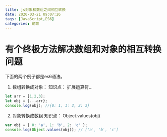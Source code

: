 ```yaml
---
title: js对象和数组之间相互转换
date: 2020-03-21 09:07:26
tags: [JavaScript,ES6]
categories: 前端
---
```



# 有个终极方法解决数组和对象的相互转换问题
下面的两个例子都是es6语法。
1. 数组转换成对象：
知识点： 扩展运算符...
```js
let arr = [1,2,3];
let obj = {...arr};
console.log(obj); //{0: 1, 1: 2, 2: 3}
```
2. 对象转换成数组
知识点： Object.values(obj)
```js
var obj = { 0: 'a', 1: 'b', 2: 'c' };
console.log(Object.values(obj)); // ['a', 'b', 'c']
```